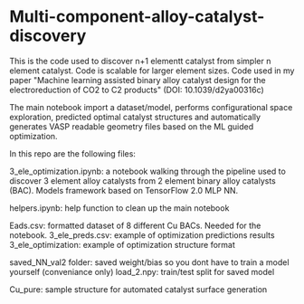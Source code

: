 # Multi-component-alloy-catalyst-discovery
This is the code used to discover n+1 elementt catalyst from simpler n element catalyst. Code is scalable for larger element sizes. Code used in my paper "Machine learning assisted binary alloy catalyst design for the electroreduction of CO2 to C2 products" (DOI: 10.1039/d2ya00316c)

The main notebook import a dataset/model, performs configurational space exploration, predicted optimal catalyst structures and automatically generates VASP readable geometry files based on the ML guided optimization.

In this repo are the following files:

3_ele_optimization.ipynb: a notebook walking through the pipeline used to discover 3 element alloy catalysts from 2 element binary alloy catalysts (BAC). Models framework based on TensorFlow 2.0 MLP NN.

helpers.ipynb: help function to clean up the main notebook

Eads.csv: formatted dataset of 8 different Cu BACs. Needed for the notebook.
3_ele_preds.csv: example of optimization predictions results
3_ele_optimization: example of optimization structure format

saved_NN_val2 folder: saved weight/bias so you dont have to train a model yourself (conveniance only)
load_2.npy: train/test split for saved model

Cu_pure: sample structure for automated catalyst surface generation


